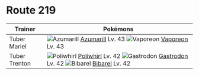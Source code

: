 # Route 219

Trainer                    | Pokémons
---                        | ---
Tuber Mariel               | ![][184]  [Azumarill] Lv. 43  ![][134]  [Vaporeon] Lv. 43
Tuber Trenton              | ![][061]  [Poliwhirl] Lv. 42  ![][423]  [Gastrodon] Lv. 42  ![][400]  [Bibarel] Lv. 42


[061]: https://raw.githubusercontent.com/PokeAPI/sprites/master/sprites/pokemon/61.png "Poliwhirl"
[134]: https://raw.githubusercontent.com/PokeAPI/sprites/master/sprites/pokemon/134.png "Vaporeon"
[184]: https://raw.githubusercontent.com/PokeAPI/sprites/master/sprites/pokemon/184.png "Azumarill"
[400]: https://raw.githubusercontent.com/PokeAPI/sprites/master/sprites/pokemon/400.png "Bibarel"
[423]: https://raw.githubusercontent.com/PokeAPI/sprites/master/sprites/pokemon/423.png "Gastrodon"
[Poliwhirl]: /pokemon_changes/061.md
[Vaporeon]: /pokemon_changes/134.md
[Azumarill]: /pokemon_changes/184.md
[Bibarel]: /pokemon_changes/400.md
[Gastrodon]: /pokemon_changes/423.md
